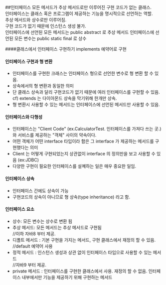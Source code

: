 ##인터페이스
모든 메서드가 추상 메서드로만 이루어진 구현 코드가 없는 클래스.  
인터페이스는 클래스 혹은 프로그램이 제공하는 기능을 명시적으로 선언하는 역할.  
추상 메서드와 상수로만 이루어짐.  
구현 코드가 없기 때문에 인스턴스 생성 불가.  
인터페이스에 선언된 모든 메서드는 public abstract 로 추상 메서드
인터페이스에 선언된 모든 변수는 public static final 로 상수

####클래스에서 인터페이스 구현하기
implements 예약어로 구현

#### 인터페이스 구현과 형 변환
* 인터페이스를 구현한 크래스는 인터페이스 형으로 선언한 변수로 형 변환 할 수 있음.  
* 상속에서의 형 변환과 동일한 의미  
* 단 클래스 상속과 달리 구현코드가 없기 때문에 여러 인터페이스를 구현할 수 있음.  
cf) extends 는 다이아몬드 상속을 막기위해 한개만 상속. 
* 형 변환시 사용할 수 있는 메서드는 인터페이스에 선언된 메서드만 사용할 수 있음.  

#### 인터페이스와 다형성
* 인터페이스는 "Client Code" (ex.CalculatorTest. 인터페이스를 가져다 쓰는 곳.) 와 서비스를 제공하는 "객체" 사이의 약속이다. 
* 어떤 객체가 어떤 interface 타입이라 함은 그 interface 가 제공하는 메서드를 구현했다는 의미
* Client 는 어떻게 구현되었는지 상관없이 interface 의 정의만을 보고 사용할 수 있음 (ex:JDBC)
* 다양한 구현이 필요한 인터페이스를 설꼐하는 일은 매우 중요한 일임.

#### 인터페이스 상속
* 인터페이스 간에도 상속이 가능
* 구현코드의 상속이 아니므로 형 상속(type inheritance) 라고 함.


#### 인터페이스 요소
* 상수: 모든 변수는 상수로 변환 됨
* 추상 메서드: 모든 메서드는 추상 메서드로 구현됨  
//이하 자바8 부터 제공.  
* 디폴트 메서드 : 기본 구현을 가지는 메서드, 구현 클래스에서 재정의 할 수 있음. //default 예약어 사용
* 정적 메서드 : 인스턴스 생성과 상관 없이 인터페이스 타입으로 사용할 수 있는 메서드  
//자바9 부터 제공. 
* private 메서드 : 인터페이스를 구현한 클래스에서 사용. 재정의 할 수 없음. 
인터페이스 내부에서만 기능을 제공하기 위해 구현하는 메서드 

